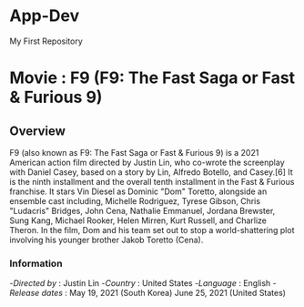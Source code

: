 # App-Dev
My First Repository

# Movie : F9 (F9: The Fast Saga or Fast & Furious 9)

## Overview
F9 (also known as F9: The Fast Saga or Fast & Furious 9) is a 2021 American action film directed by Justin Lin, who co-wrote the screenplay with Daniel Casey, based on a story by Lin, Alfredo Botello, and Casey.[6] It is the ninth installment and the overall tenth installment in the Fast & Furious franchise. It stars Vin Diesel as Dominic "Dom" Toretto, alongside an ensemble cast including, Michelle Rodriguez, Tyrese Gibson, Chris "Ludacris" Bridges, John Cena, Nathalie Emmanuel, Jordana Brewster, Sung Kang, Michael Rooker, Helen Mirren, Kurt Russell, and Charlize Theron. In the film, Dom and his team set out to stop a world-shattering plot involving his younger brother Jakob Toretto (Cena).

### Information
-*Directed by* : 	Justin Lin
-*Country* : United States
-*Language* : 	English
-*Release dates* : May 19, 2021 (South Korea) June 25, 2021 (United States)


